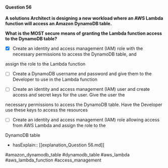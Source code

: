 #### Question  56


**A solutions Architect is designing a new workload where an AWS Lambda function will access an Amazon DynamoDB table.**


**What is the MOST secure means of granting the Lambda function access to the DynamoDB table?**


- [x] Create an identity and access management (IAM) role with the necessary permissions to access the DynamoDB table, and

assign the role to the Lambda function


- [ ] Create a DynamoDB username and password and give them to the Developer to use in the Lambda function


- [ ] Create an identity and access management (IAM) user and create access and secret keys for the user. Give the user the

necessary permissions to access the DynamoDB table. Have the Developer use these keys to access the resources


- [ ] Create an identity and access management (IAM) role allowing access from AWS Lambda and assign the role to the

DynamoDB table



- hasExplain:: [[explanation_Question  56.md]]

#amazon_dynamodb_table #dynamodb_table #aws_lambda #aws_lambda_function #access_management 